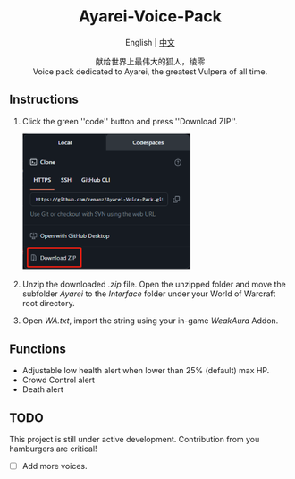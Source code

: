 <div align="center">

# Ayarei-Voice-Pack

English | [中文](README_zh-CN.md)

献给世界上最伟大的狐人，绫零 \
Voice pack dedicated to Ayarei, the greatest Vulpera of all time.

<div align="left">

## Instructions

1. Click the green ''code'' button and press ''Download ZIP''. 

    <img src=".github/instruction_1.png" width="300"/> 

2. Unzip the downloaded _.zip_ file. Open the unzipped folder and move the subfolder _Ayarei_ to the _Interface_ folder under your World of Warcraft root directory.
3. Open _WA.txt_, import the string using your in-game _WeakAura_ Addon.

## Functions

- Adjustable low health alert when lower than 25% (default) max HP.
- Crowd Control alert
- Death alert

## TODO
This project is still under active development. Contribution from you hamburgers are critical!
- [ ] Add more voices.